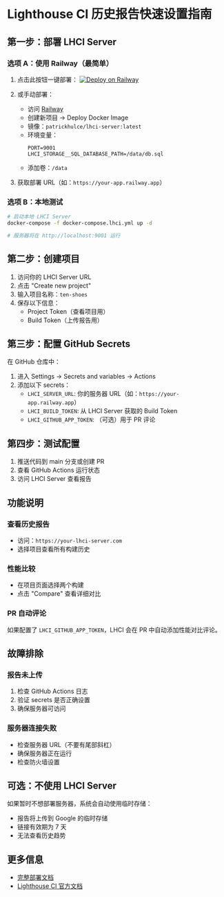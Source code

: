 # Lighthouse CI 历史报告快速设置指南

## 第一步：部署 LHCI Server

### 选项 A：使用 Railway（最简单）

1. 点击此按钮一键部署：
   [![Deploy on Railway](https://railway.app/button.svg)](https://railway.app/new/template?template=https%3A%2F%2Fgithub.com%2FGoogleChrome%2Flighthouse-ci%2Ftree%2Fmain%2Fdocs%2Frecipes%2Fdocker-server)

2. 或手动部署：
   - 访问 [Railway](https://railway.app)
   - 创建新项目 → Deploy Docker Image
   - 镜像：`patrickhulce/lhci-server:latest`
   - 环境变量：
     ```
     PORT=9001
     LHCI_STORAGE__SQL_DATABASE_PATH=/data/db.sql
     ```
   - 添加卷：`/data`

3. 获取部署 URL（如：`https://your-app.railway.app`）

### 选项 B：本地测试

```bash
# 启动本地 LHCI Server
docker-compose -f docker-compose.lhci.yml up -d

# 服务器将在 http://localhost:9001 运行
```

## 第二步：创建项目

1. 访问你的 LHCI Server URL
2. 点击 "Create new project"
3. 输入项目名称：`ten-shoes`
4. 保存以下信息：
   - Project Token（查看项目用）
   - Build Token（上传报告用）

## 第三步：配置 GitHub Secrets

在 GitHub 仓库中：
1. 进入 Settings → Secrets and variables → Actions
2. 添加以下 secrets：
   - `LHCI_SERVER_URL`: 你的服务器 URL（如：`https://your-app.railway.app`）
   - `LHCI_BUILD_TOKEN`: 从 LHCI Server 获取的 Build Token
   - `LHCI_GITHUB_APP_TOKEN`: （可选）用于 PR 评论

## 第四步：测试配置

1. 推送代码到 main 分支或创建 PR
2. 查看 GitHub Actions 运行状态
3. 访问 LHCI Server 查看报告

## 功能说明

### 查看历史报告
- 访问：`https://your-lhci-server.com`
- 选择项目查看所有构建历史

### 性能比较
- 在项目页面选择两个构建
- 点击 "Compare" 查看详细对比

### PR 自动评论
如果配置了 `LHCI_GITHUB_APP_TOKEN`，LHCI 会在 PR 中自动添加性能对比评论。

## 故障排除

### 报告未上传
1. 检查 GitHub Actions 日志
2. 验证 secrets 是否正确设置
3. 确保服务器可访问

### 服务器连接失败
- 检查服务器 URL（不要有尾部斜杠）
- 确保服务器正在运行
- 检查防火墙设置

## 可选：不使用 LHCI Server

如果暂时不想部署服务器，系统会自动使用临时存储：
- 报告将上传到 Google 的临时存储
- 链接有效期为 7 天
- 无法查看历史趋势

## 更多信息

- [完整部署文档](./LIGHTHOUSE-CI-SERVER.md)
- [Lighthouse CI 官方文档](https://github.com/GoogleChrome/lighthouse-ci)